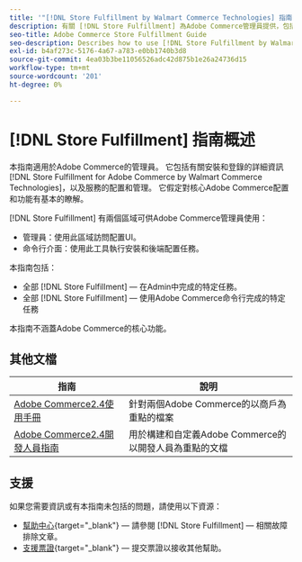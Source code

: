 ```yaml
---
title: '"[!DNL Store Fulfillment by Walmart Commerce Technologies] 指南概述」'
description: 有關 [!DNL Store Fulfillment] 為Adobe Commerce管理員提供，包括安裝和安裝
seo-title: Adobe Commerce Store Fulfillment Guide
seo-description: Describes how to use [!DNL Store Fulfillment by Walmart Commerce Technologies] services with Adobe Commerce.
exl-id: b4af273c-5176-4a67-a783-e0bb1740b3d8
source-git-commit: 4ea03b3be11056526adc42d875b1e26a24736d15
workflow-type: tm+mt
source-wordcount: '201'
ht-degree: 0%

---
```


# [!DNL Store Fulfillment] 指南概述

本指南適用於Adobe Commerce的管理員。 它包括有關安裝和登錄的詳細資訊 [!DNL Store Fulfillment for Adobe Commerce by Walmart Commerce Technologies]，以及服務的配置和管理。 它假定對核心Adobe Commerce配置和功能有基本的瞭解。

[!DNL Store Fulfillment] 有兩個區域可供Adobe Commerce管理員使用：

* 管理員：使用此區域訪問配置UI。
* 命令行介面：使用此工具執行安裝和後端配置任務。

本指南包括：

* 全部 [!DNL Store Fulfillment] — 在Admin中完成的特定任務。
* 全部 [!DNL Store Fulfillment] — 使用Adobe Commerce命令行完成的特定任務

本指南不涵蓋Adobe Commerce的核心功能。

## 其他文檔

| 指南 | 說明 |
|-----------------------------------------------------------------------|----------------------------------------------------------------------------|
| [Adobe Commerce2.4使用手冊](https://docs.magento.com/user-guide/) | 針對兩個Adobe Commerce的以商戶為重點的檔案 |
| [Adobe Commerce2.4開發人員指南](https://devdocs.magento.com/) | 用於構建和自定義Adobe Commerce的以開發人員為重點的文檔 |

## 支援

如果您需要資訊或有本指南未包括的問題，請使用以下資源：

* [幫助中心](https://support.magento.com/hc/en-us){target=&quot;_blank&quot;} — 請參閱 [!DNL Store Fulfillment] — 相關故障排除文章。
* [支援票證](https://support.magento.com/hc/en-us/articles/360000913794#submit-ticket){target=&quot;_blank&quot;} — 提交票證以接收其他幫助。
